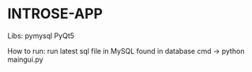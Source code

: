 # INTROSE-APP

Libs:
    pymysql
    PyQt5



How to run:
    run latest sql file in MySQL found in database
    cmd -> python maingui.py